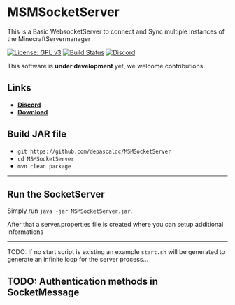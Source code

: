# MSMSocketServer
This is a Basic WebsocketServer to connect and Sync multiple instances of the MinecraftServermanager


[![License: GPL v3](https://img.shields.io/badge/License-GPL%20v3-blue.svg)](LICENSE)
[![Build Status](https://ci.net-tools.xyz/job/MSMSocketServer/badge/icon)](https://ci.net-tools.xyz/job/MSMSocketServer/)
[![Discord](https://img.shields.io/discord/446454921915662336.svg)](https://discord.gg/Unhv2aN)

This software is **under development** yet, we welcome contributions. 

Links
--------------------

* __[Discord](https://discord.gg/Unhv2aN)__
* __[Download](https://ci.net-tools.xyz/job/MSMSocketServer/)__

Build JAR file
-------------
- `git https://github.com/depascaldc/MSMSocketServer`
- `cd MSMSocketServer`
- `mvn clean package`
-------------

Run the SocketServer
-------------
Simply run `java -jar MSMSocketServer.jar`.


After that a server.properties file is created where you can setup additional informations

-------------

TODO: If no start script is existing an example `start.sh` will be generated to generate an infinite loop for the server process...


TODO: Authentication methods in SocketMessage
-------------


